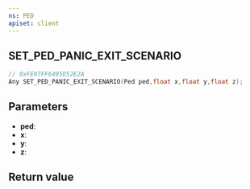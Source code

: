 ```yaml
---
ns: PED
apiset: client
---
```

## SET_PED_PANIC_EXIT_SCENARIO

```c
// 0xFE07FF6495D52E2A
Any SET_PED_PANIC_EXIT_SCENARIO(Ped ped,float x,float y,float z);
```


## Parameters
* **ped**:
* **x**:
* **y**:
* **z**:

## Return value

